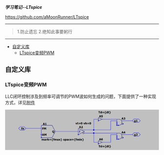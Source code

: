 ***学习笔记--LTspice***

<https://github.com/aMoonRunner/LTspice>

---

> 1.防止遗忘
> 2.绝知此事要躬行

---
- [自定义库](#自定义库)
  - [LTspice变频PWM](#ltspice变频pwm)

## 自定义库

### LTspice变频PWM

LLC闭环控制涉及到频率可调节的PWM波如何生成的问题，下面提供了一种实现方式，详见[附件](https://github.com/aMoonRunner/LTspice/tree/main/files/userLib_PFM)

![alt text](pictures/image-1.png)


